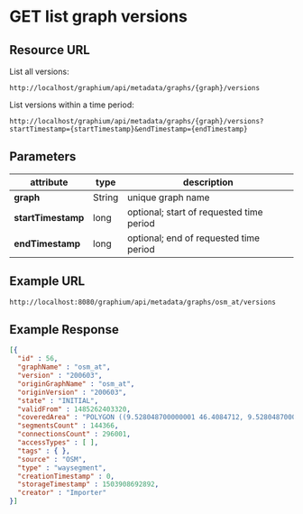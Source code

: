 # GET list graph versions

## Resource URL

List all versions:

`http://localhost/graphium/api/metadata/graphs/{graph}/versions`

List versions within a time period:

`http://localhost/graphium/api/metadata/graphs/{graph}/versions?startTimestamp={startTimestamp}&endTimestamp={endTimestamp}`

## Parameters

| attribute          | type   | description                              |
| ------------------ | ------ | ---------------------------------------- |
| **graph**          | String | unique graph name                        |
| **startTimestamp** | long   | optional; start of requested time period |
| **endTimestamp**   | long   | optional; end of requested time period   |


## Example URL

`http://localhost:8080/graphium/api/metadata/graphs/osm_at/versions`

## Example Response

```json
[{
  "id" : 56,
  "graphName" : "osm_at",
  "version" : "200603",
  "originGraphName" : "osm_at",
  "originVersion" : "200603",
  "state" : "INITIAL",
  "validFrom" : 1485262403320,
  "coveredArea" : "POLYGON ((9.528048700000001 46.4084712, 9.528048700000001 49.0140693, 17.156510700000002 49.0140693, 17.156510700000002 46.4084712, 9.528048700000001 46.4084712))",
  "segmentsCount" : 144366,
  "connectionsCount" : 296001,
  "accessTypes" : [ ],
  "tags" : { },
  "source" : "OSM",
  "type" : "waysegment",
  "creationTimestamp" : 0,
  "storageTimestamp" : 1503908692892,
  "creator" : "Importer"
}]
```
